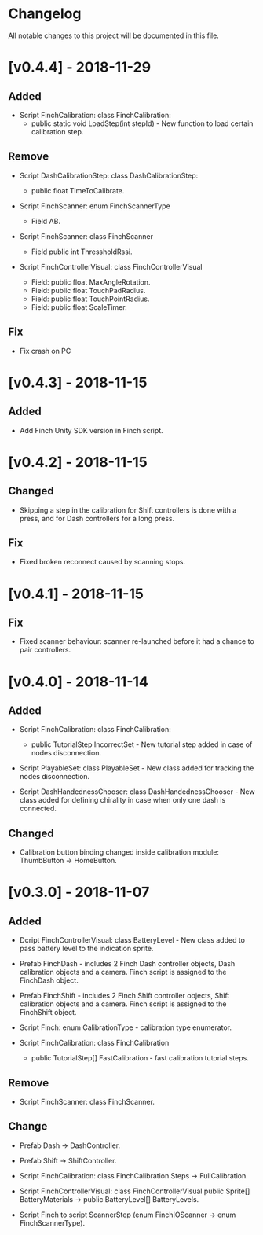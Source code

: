 # Changelog

All notable changes to this project will be documented in this file.

# [v0.4.4] - 2018-11-29

## Added

- Script FinchCalibration: class FinchCalibration:
     - public static void LoadStep(int stepId) - New function to load certain calibration step.

## Remove

- Script DashCalibrationStep: class DashCalibrationStep:
     - public float TimeToCalibrate.

- Script FinchScanner: enum FinchScannerType
     - Field AB.

- Script FinchScanner: class FinchScanner
     - Field public int ThressholdRssi.

- Script FinchControllerVisual: class FinchControllerVisual
     - Field: public float MaxAngleRotation.
     - Field: public float TouchPadRadius.
     - Field: public float TouchPointRadius.
     - Field: public float ScaleTimer.

## Fix
- Fix crash on PC

# [v0.4.3] - 2018-11-15

## Added

- Add Finch Unity SDK version in Finch script.

# [v0.4.2] - 2018-11-15

## Changed

- Skipping a step in the calibration for Shift controllers is done with a press, and for Dash controllers for a long press.

## Fix

- Fixed broken reconnect caused by scanning stops.

# [v0.4.1] - 2018-11-15

## Fix

- Fixed scanner behaviour: scanner re-launched before it had a chance to pair controllers.

# [v0.4.0] - 2018-11-14

## Added

- Script FinchCalibration: class FinchCalibration:
    - public TutorialStep IncorrectSet - New tutorial step added in case of nodes disconnection.

- Script PlayableSet: class PlayableSet - New class added for tracking the nodes disconnection.

- Script DashHandednessChooser: class DashHandednessChooser - New class added for defining chirality in case when only one dash is connected.

## Changed

- Calibration button binding changed inside calibration module: ThumbButton -> HomeButton.

# [v0.3.0] - 2018-11-07

## Added

- Dcript FinchControllerVisual: class BatteryLevel - New class added to pass battery level to the indication sprite.

- Prefab FinchDash - includes 2 Finch Dash controller objects, Dash calibration objects and a camera. Finch script is assigned to the FinchDash object.

- Prefab FinchShift - includes 2 Finch Shift controller objects, Shift calibration objects and a camera. Finch script is assigned to the FinchShift object.

- Script Finch: enum CalibrationType - calibration type enumerator.

- Script FinchCalibration: class FinchCalibration
    - public TutorialStep[] FastCalibration - fast calibration tutorial steps.

## Remove

- Script FinchScanner: class FinchScanner.

## Change

- Prefab Dash -> DashController.

- Prefab Shift -> ShiftController.

- Script FinchCalibration: class FinchCalibration Steps -> FullCalibration.

- Script FinchControllerVisual: class FinchControllerVisual public Sprite[] BatteryMaterials -> public BatteryLevel[] BatteryLevels.

- Script Finch to script ScannerStep (enum FinchIOScanner -> enum FinchScannerType).
